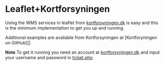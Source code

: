 # Leaflet+Kortforsyningen
Using the WMS services in leaflet from [kortforsyningen.dk][] is easy and this is the minimum implementation to get you up and running.

Additional examples are avaliable from Kortforsyningen at [Kortforyningen on GitHub][]

**Note**
To get it running you need an account at [kortforsyningen.dk][] and input your username and password in [ticket.php](ticket/ticket.php)

[kortforsyningen.dk]: http://kortforsyningen.dk
[kortforyningen github]: https://github.com/Kortforsyningen/utilities_and_example_implementations/tree/master/examples/leaflet
